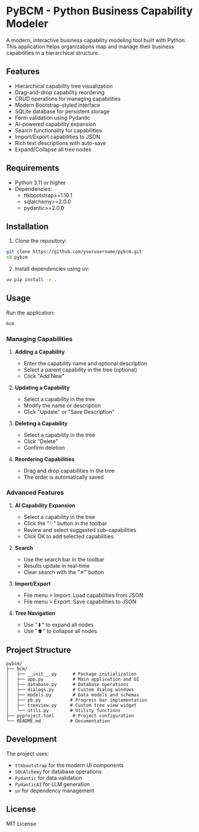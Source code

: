 # PyBCM - Python Business Capability Modeler

A modern, interactive business capability modeling tool built with Python. This application helps organizations map and manage their business capabilities in a hierarchical structure.

## Features

- Hierarchical capability tree visualization
- Drag-and-drop capability reordering
- CRUD operations for managing capabilities
- Modern Bootstrap-styled interface
- SQLite database for persistent storage
- Form validation using Pydantic
- AI-powered capability expansion
- Search functionality for capabilities
- Import/Export capabilities to JSON
- Rich text descriptions with auto-save
- Expand/Collapse all tree nodes

## Requirements

- Python 3.11 or higher
- Dependencies:
  - ttkbootstrap>=1.10.1
  - sqlalchemy>=2.0.0
  - pydantic>=2.0.0

## Installation

1. Clone the repository:
```bash
git clone https://github.com/yourusername/pybcm.git
cd pybcm
```

2. Install dependencies using uv:
```bash
uv pip install -e .
```

## Usage

Run the application:
```bash
bcm
```

### Managing Capabilities

1. **Adding a Capability**
   - Enter the capability name and optional description
   - Select a parent capability in the tree (optional)
   - Click "Add New"

2. **Updating a Capability**
   - Select a capability in the tree
   - Modify the name or description
   - Click "Update" or "Save Description"

3. **Deleting a Capability**
   - Select a capability in the tree
   - Click "Delete"
   - Confirm deletion

4. **Reordering Capabilities**
   - Drag and drop capabilities in the tree
   - The order is automatically saved

### Advanced Features

1. **AI Capability Expansion**
   - Select a capability in the tree
   - Click the "✨" button in the toolbar
   - Review and select suggested sub-capabilities
   - Click OK to add selected capabilities

2. **Search**
   - Use the search bar in the toolbar
   - Results update in real-time
   - Clear search with the "✕" button

3. **Import/Export**
   - File menu > Import: Load capabilities from JSON
   - File menu > Export: Save capabilities to JSON

4. **Tree Navigation**
   - Use "⬇" to expand all nodes
   - Use "⬆" to collapse all nodes

## Project Structure

```
pybcm/
├── bcm/
│   ├── __init__.py      # Package initialization
│   ├── app.py           # Main application and UI
│   ├── database.py      # Database operations
│   ├── dialogs.py       # Custom dialog windows
│   ├── models.py        # Data models and schemas
│   ├── pb.py           # Progress bar implementation
│   ├── treeview.py     # Custom tree view widget
│   └── utils.py        # Utility functions
├── pyproject.toml       # Project configuration
└── README.md           # Documentation
```

## Development

The project uses:
- `ttkbootstrap` for the modern UI components
- `SQLAlchemy` for database operations
- `Pydantic` for data validation
- `PydanticAI` for LLM generation
- `uv` for dependency management

## License

MIT License
